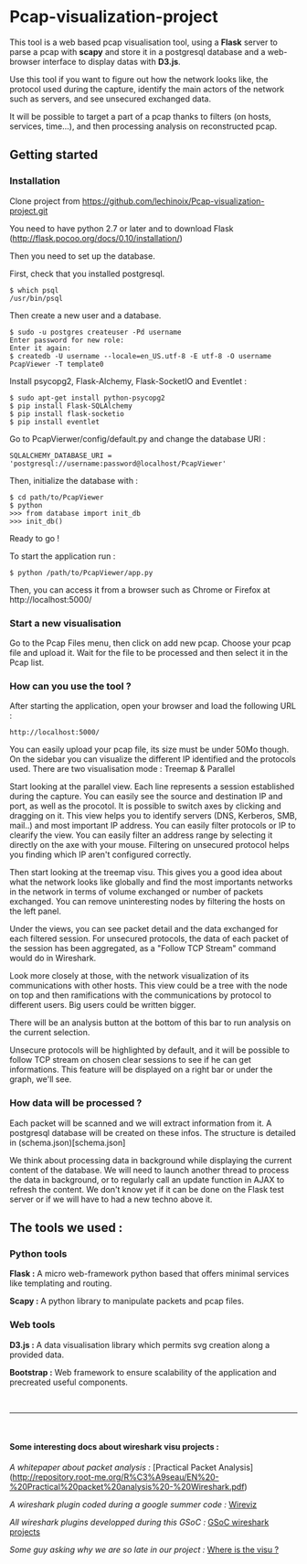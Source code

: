 # Pcap-visualization-project


This tool is a web based pcap visualisation tool, using a **Flask** server to parse a pcap with **scapy** and store it in a postgresql database and a web-browser interface to display datas with **D3.js**.

Use this tool if you want to figure out how the network looks like, the protocol used during the capture, identify the main actors of the network such as servers, and see unsecured exchanged data.

It will be possible to target a part of a pcap thanks to filters (on hosts, services, time...), and then processing analysis on reconstructed pcap.


## Getting started

### Installation

Clone project from https://github.com/lechinoix/Pcap-visualization-project.git

You need to have python 2.7 or later and to download Flask (http://flask.pocoo.org/docs/0.10/installation/)

Then you need to set up the database.

First, check that you installed postgresql.

```
$ which psql
/usr/bin/psql
```

Then create a new user and a database.

```
$ sudo -u postgres createuser -Pd username
Enter password for new role: 
Enter it again:
$ createdb -U username --locale=en_US.utf-8 -E utf-8 -O username PcapViewer -T template0
```

Install psycopg2, Flask-Alchemy, Flask-SocketIO and Eventlet :

```
$ sudo apt-get install python-psycopg2
$ pip install Flask-SQLAlchemy
$ pip install flask-socketio
$ pip install eventlet
```

Go to PcapVierwer/config/default.py and change the database URI :

```
SQLALCHEMY_DATABASE_URI = 'postgresql://username:password@localhost/PcapViewer'
```

Then, initialize the database with :

```
$ cd path/to/PcapViewer
$ python
>>> from database import init_db
>>> init_db()
```

Ready to go !

To start the application run :

```
$ python /path/to/PcapViewer/app.py 
```

Then, you can access it from a browser such as Chrome or Firefox at http://localhost:5000/

### Start a new visualisation

Go to the Pcap Files menu, then click on add new pcap. Choose your pcap file and upload it. Wait for the file to be processed and then select it in the Pcap list.

### How can you use the tool ?

After starting the application, open your browser and load the following URL : 

```
http://localhost:5000/
```

You can easily upload your pcap file, its size must be under 50Mo though. On the sidebar you can visualize the different IP identified and the protocols used. There are two visualisation mode : Treemap & Parallel

Start looking at the parallel view. Each line represents a session established during the capture. You can easily see the source and destination IP and port, as well as the procotol. It is possible to switch axes by clicking and dragging on it. This view helps you to identify servers (DNS, Kerberos, SMB, mail..) and most important IP address. You can easily filter protocols or IP to clearify the view. You can easily filter an address range by selecting it directly on the axe with your mouse. Filtering on unsecured protocol helps you finding which IP aren't configured correctly.

Then start looking at the treemap visu. This gives you a good idea about what the network looks like globally and find the most importants networks in the network in terms of volume exchanged or number of packets exchanged. You can remove uninteresting nodes by filtering the hosts on the left panel.

Under the views, you can see packet detail and the data exchanged for each filtered session. For unsecured protocols, the data of each packet of the session has been aggregated, as a "Follow TCP Stream" command would do in Wireshark.

Look more closely at those, with the network visualization of its communications with other hosts. This view could be a tree with the node on top and then ramifications with the communications by protocol to different users. Big users could be written bigger.

There will be an analysis button at the bottom of this bar to run analysis on the current selection.

Unsecure protocols will be highlighted by default, and it will be possible to follow TCP stream on chosen clear sessions to see if he can get informations. This feature will be displayed on a right bar or under the graph, we'll see.

### How data will be processed ?

Each packet will be scanned and we will extract information from it. A postgresql database will be created on these infos. The structure is detailed in (schema.json)[schema.json]

We think about processing data in background while displaying the current content of the database. We will need to launch another thread to process the data in background, or to regularly call an update function in AJAX to refresh the content. We don't know yet if it can be done on the Flask test server or if we will have to had a new techno above it.


## The tools we used :

### Python tools

**Flask :** A micro web-framework python based that offers minimal services like templating and routing.

**Scapy :** A python library to manipulate packets and pcap files.

### Web tools

**D3.js :** A data visualisation library which permits svg creation along a provided data.

**Bootstrap :** Web framework to ensure scalability of the application and precreated useful components.

<br><hr><br>

#### Some interesting docs about wireshark visu projects :

*A whitepaper about packet analysis :* [Practical Packet Analysis] (http://repository.root-me.org/R%C3%A9seau/EN%20-%20Practical%20packet%20analysis%20-%20Wireshark.pdf)

*A wireshark plugin coded during a google summer code :* [Wireviz](https://www.wireshark.org/lists/wireshark-dev/201107/msg00218.html)

*All wireshark plugins developped during this GSoC :* [GSoC wireshark projects](https://www.honeynet.org/node/716)

*Some guy asking why we are so late in our project :* [Where is the visu ?](https://ask.wireshark.org/questions/9884/data-visualization-options-in-wireshark)


